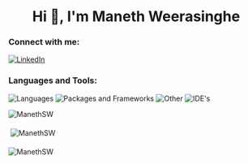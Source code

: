 <h1 align="center">Hi 👋, I'm Maneth Weerasinghe</h1>
<h3 align="left">Connect with me:</h3>
<p align="left">
<a href="https://linkedin.com/in/maneth-weerasinghe" target="blank"><img align="center" src="https://skillicons.dev/icons?i=linkedin" alt="LinkedIn" alt="maneth-weerasinghe"/></a>
</p>

<h3 align="left">Languages and Tools:</h3>
<img src="https://skillicons.dev/icons?i=js,html,css,cs,java,dart,php" alt="Languages" />
<img src="https://skillicons.dev/icons?i=bootstrap,flutter,laravel,nextjs,react,nodejs,mysql,sqlite" alt="Packages and Frameworks" />
<img src="https://skillicons.dev/icons?i=firebase,git,github,postman,figma" alt="Other" />
<img src="https://skillicons.dev/icons?i=vscode,visualstudio,idea,phpstorm,androidstudio" alt="IDE's" />

<div align="left" style="margin-bottom:20px;">
    <p><img src="https://github-readme-stats.vercel.app/api/top-langs?username=manethsw&show_icons=true&theme=dark&locale=en&layout=compact" alt="ManethSW" /></p>
</div>

<div align="left" style="margin-bottom:20px;">
    <p>&nbsp;<img src="https://github-readme-stats.vercel.app/api?username=manethsw&show_icons=true&theme=dark&cache_seconds=1800&locale=en" alt="ManethSW" /></p>
</div>

<div align="left">
    <p><img src="https://github-readme-streak-stats.herokuapp.com/?user=manethsw&theme=dark" alt="ManethSW" /></p>
</div>

